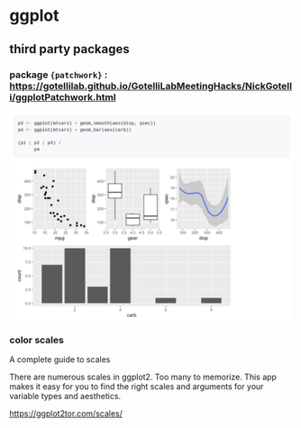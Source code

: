 # ggplot

## third party packages 

### package `{patchwork}` : https://gotellilab.github.io/GotelliLabMeetingHacks/NickGotelli/ggplotPatchwork.html

![image-20210215124224860](assets/Rstat/image-20210215124224860.png)

### color scales 


A complete guide to scales

There are numerous scales in ggplot2. Too many to memorize. This app makes it easy for you to find the right scales and arguments for your variable types and aesthetics. 

https://ggplot2tor.com/scales/